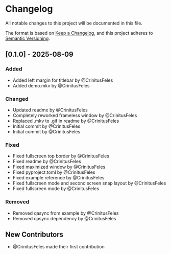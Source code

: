 # Changelog

All notable changes to this project will be documented in this file.

The format is based on [Keep a Changelog](https://keepachangelog.com/en/1.0.0/),
and this project adheres to [Semantic Versioning](https://semver.org/spec/v2.0.0.html).

## [0.1.0] - 2025-08-09

### Added
- Added left margin for titlebar by @CrinitusFeles
- Added demo.mkv by @CrinitusFeles

### Changed
- Updated readme by @CrinitusFeles
- Completely reworked frameless window by @CrinitusFeles
- Replaced .mkv to .gif in readme by @CrinitusFeles
- Initial commit by @CrinitusFeles
- Initial commit by @CrinitusFeles

### Fixed
- Fixed fullscreen top border by @CrinitusFeles
- Fixed readme by @CrinitusFeles
- Fixed maximized window by @CrinitusFeles
- Fixed pyproject.toml by @CrinitusFeles
- Fixed example reference by @CrinitusFeles
- Fixed fullscreen mode and second screen snap layout by @CrinitusFeles
- Fixed fullscreen mode by @CrinitusFeles

### Removed
- Removed qasync from example by @CrinitusFeles
- Removed qasync dependency by @CrinitusFeles

## New Contributors
* @CrinitusFeles made their first contribution

<!-- generated by git-cliff -->
